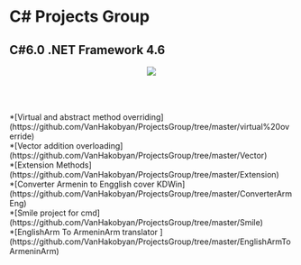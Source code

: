 # C# Projects Group

## C#6.0 .NET Framework 4.6

<p align="center">
<img src="https://kwork.ru/pics/t3/58/33029-1.jpg">
</p>
<br>
<br>
<br>
*[Virtual and abstract method overriding](https://github.com/VanHakobyan/ProjectsGroup/tree/master/virtual%20override) <br>
*[Vector addition overloading](https://github.com/VanHakobyan/ProjectsGroup/tree/master/Vector) <br>
*[Extension Methods](https://github.com/VanHakobyan/ProjectsGroup/tree/master/Extension) <br>
*[Converter Armenin to Engglish cover KDWin](https://github.com/VanHakobyan/ProjectsGroup/tree/master/ConverterArmEng) <br>
*[Smile project for cmd](https://github.com/VanHakobyan/ProjectsGroup/tree/master/Smile) <br>
*[EnglishArm To ArmeninArm translator ](https://github.com/VanHakobyan/ProjectsGroup/tree/master/EnglishArmToArmeninArm) <br>
